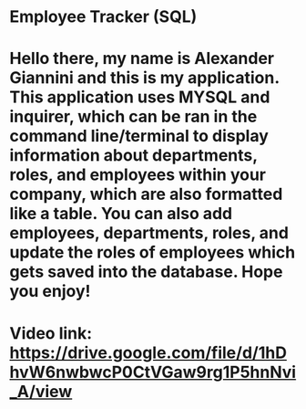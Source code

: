 # Employee Tracker (SQL)

# Hello there, my name is Alexander Giannini and this is my application. This application uses MYSQL and inquirer, which can be ran in the command line/terminal to display information about departments, roles, and employees within your company, which are  also formatted like a table. You can also add employees, departments, roles, and update the roles of employees which gets saved into the database. Hope you enjoy!

# Video link: https://drive.google.com/file/d/1hDhvW6nwbwcP0CtVGaw9rg1P5hnNvi_A/view